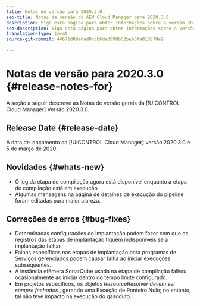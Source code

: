 ```yaml
---
title: Notas de versão para 2020.3.0
seo-title: Notas de versão do AEM Cloud Manager para 2020.3.0
description: Siga esta página para obter informações sobre a versão 2020.3.0 do Cloud Manager
seo-description: Siga esta página para obter informações sobre a versão 2020.3.0 do AEM Cloud Manager
translation-type: tm+mt
source-git-commit: 44671d89edad0ccb6ded998b62beb5fa012678e9

---
```


# Notas de versão para 2020.3.0 {#release-notes-for}

A seção a seguir descreve as Notas de versão gerais da [!UICONTROL Cloud Manager] Versão 2020.3.0.

## Release Date {#release-date}

A data de lançamento da [!UICONTROL Cloud Manager] versão 2020.3.0 é 5 de março de 2020.

## Novidades {#whats-new}

* O log da etapa de compilação agora está disponível enquanto a etapa de compilação está em execução.
* Algumas mensagens na página de detalhes de execução do pipeline foram editadas para maior clareza.

## Correções de erros {#bug-fixes}

* Determinadas configurações de implantação podem fazer com que os registros das etapas de implantação fiquem indisponíveis se a implantação falhar.
* Falhas específicas nas etapas de implantação para programas de Serviços gerenciados podem causar falha ao iniciar execuções subsequentes.
* A instância efêmera SonarQube usada na etapa de compilação falhou ocasionalmente ao iniciar dentro do tempo limite configurado.
* Em projetos específicos, os objetos *ResourceResolver devem ser sempre fechados* , gerando uma Exceção de Ponteiro Nulo; no entanto, tal não teve impacto na execução do gasoduto.



